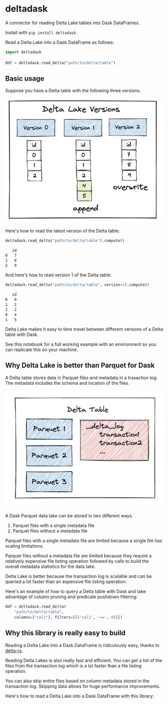 # deltadask

A connector for reading Delta Lake tables into Dask DataFrames.

Install with `pip install deltadask`.

Read a Delta Lake into a Dask DataFrame as follows:

```python
import deltadask

ddf = deltadask.read_delta("path/to/delta/table")
```

## Basic usage

Suppose you have a Delta table with the following three versions.

![Delta table with version](https://github.com/MrPowers/deltadask/blob/main/images/delta-table-with-versions.png)

Here's how to read the latest version of the Delta table:

```python
deltadask.read_delta("path/to/delta/table").compute()
```

```
   id
0   7
1   8
2   9
```

And here's how to read version 1 of the Delta table:

```python
deltadask.read_delta("path/to/delta/table", version=1).compute()
```

```
   id
0   0
1   1
2   2
0   4
1   5
```

Delta Lake makes it easy to time travel between different versions of a Delta table with Dask.

See this notebook for a full working example with an environment so you can replicate this on your machine.

## Why Delta Lake is better than Parquet for Dask

A Delta table stores data in Parquet files and metadata in a trasaction log.  The metadata includes the schema and location of the files.

![Delta table architecture](https://github.com/MrPowers/deltadask/blob/main/images/delta-table.png)

A Dask Parquet data lake can be stored in two different ways.

1. Parquet files with a single metadata file
2. Parquet files without a metadata file

Parquet files with a single metadata file are limited because a single file has scaling limitations.

Parquet files without a metadata file are limited because they require a relatively expensive file listing operation followed by calls to build the overall metadata statistics for the data lake.

Delta Lake is better because the transaction log is scalable and can be queried a lot faster than an expensive file listing operation.

Here's an example of how to query a Delta table with Dask and take advantage of column pruning and predicate pushdown filtering:

```python
ddf = deltadask.read_delta(
    "path/to/delta/table", 
    columns=["col1"], filters=[[('col1', '==', 0)]])
```

## Why this library is really easy to build

Reading a Delta Lake into a Dask DataFrame is ridiculously easy, thanks to [delta-rs](https://github.com/delta-io/delta-rs/).

Reading Delta Lakes is also really fast and efficient.  You can get a list of the files from the transaction log which is a lot faster than a file listing operation.

You can also skip entire files based on column metadata stored in the transaction log.  Skipping data allows for huge performance improvements.

Here's how to read a Delta Lake into a Dask DataFrame with this library:
